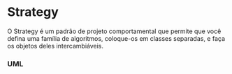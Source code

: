 # Strategy
O Strategy é um padrão de projeto comportamental que permite que você defina uma família de algoritmos, coloque-os em classes separadas, e faça os objetos deles intercambiáveis.


### UML
